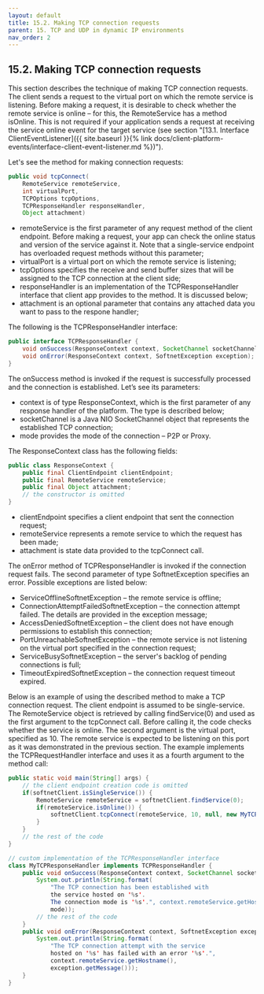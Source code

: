 ```yaml
---
layout: default
title: 15.2. Making TCP connection requests
parent: 15. TCP and UDP in dynamic IP environments
nav_order: 2
---
```


## 15.2. Making TCP connection requests

This section describes the technique of making TCP connection requests. The client sends a request to the virtual port on which the remote service is listening. Before making a request, it is desirable to check whether the remote service is online – for this, the <span class="datatype">RemoteService</span> has a method <span class="method">isOnline</span>. This is not required if your application sends a request at receiving the service online event for the target service (see section "[13.1. Interface ClientEventListener]({{ site.baseurl }}{% link docs/client-platform-events/interface-client-event-listener.md %})").  

Let's see the method for making connection requests:
```java
public void tcpConnect(
    RemoteService remoteService,
    int virtualPort,
    TCPOptions tcpOptions,
    TCPResponseHandler responseHandler, 
    Object attachment)
```
*	<span class="param">remoteService</span> is the first parameter of any request method of the client endpoint. Before making a request, your app can check the online status and version of the service against it. Note that a single-service endpoint has overloaded request methods without this parameter;
*	<span class="param">virtualPort</span> is a virtual port on which the remote service is listening;
*	<span class="param">tcpOptions</span> specifies the receive and send buffer sizes that will be assigned to the TCP connection at the client side;
*	<span class="param">responseHandler</span> is an implementation of the <span class="datatype">TCPResponseHandler</span> interface that client app provides to the method. It is discussed below;
*	<span class="param">attachment</span> is an optional parameter that contains any attached data you want to pass to the respone handler;  

The following is the <span class="datatype">TCPResponseHandler</span> interface:
```java
public interface TCPResponseHandler {
	void onSuccess(ResponseContext context, SocketChannel socketChannel, ConnectionMode mode);
	void onError(ResponseContext context, SoftnetException exception);
}
```
The <span class="method">onSuccess</span> method is invoked if the request is successfully processed and the connection is established. Let’s see its parameters:
*	<span class="param">context</span> is of type <span class="datatype">ResponseContext</span>, which is the first parameter of any response handler of the platform. The type is described below;
*	<span class="param">socketChannel</span> is a Java NIO SocketChannel object that represents the established TCP connection;
*	<span class="param">mode</span> provides the mode of the connection – P2P or Proxy.  

The <span class="datatype">ResponseContext</span> class has the following fields:
```java
public class ResponseContext {
    public final ClientEndpoint clientEndpoint;
    public final RemoteService remoteService;
    public final Object attachment;	
    // the constructor is omitted
}
```
*	<span class="field">clientEndpoint</span> specifies a client endpoint that sent the connection request;
*	<span class="field">remoteService</span> represents a remote service to which the request has been made;
*	<span class="field">attachment</span> is state data provided to the tcpConnect call.  

The <span class="method">onError</span> method of <span class="datatype">TCPResponseHandler</span> is invoked if the connection request fails. The second parameter of type <span class="exception">SoftnetException</span> specifies an error. 
Possible exceptions are listed below:
*	<span class="exception">ServiceOfflineSoftnetException</span> – the remote service is offline;
*	<span class="exception">ConnectionAttemptFailedSoftnetException</span> – the connection attempt failed. The details are provided in the exception message;
*	<span class="exception">AccessDeniedSoftnetException</span> – the client does not have enough permissions to establish this connection;
*	<span class="exception">PortUnreachableSoftnetException</span> – the remote service is not listening on the virtual port specified in the connection request; 
*	<span class="exception">ServiceBusySoftnetException</span> – the server's backlog of pending connections is full;
*	<span class="exception">TimeoutExpiredSoftnetException</span> – the connection request timeout expired.  

Below is an example of using the described method to make a TCP connection request. The client endpoint is assumed to be single-service. The <span class="datatype">RemoteService</span> object is retrieved by calling <span class="method">findService(0)</span> and used as the first argument to the <span class="method">tcpConnect</span> call. Before calling it, the code checks whether the service is online. The second argument is the virtual port, specified as 10. The remote service is expected to be listening on this port as it was demonstrated in the previous section. The example implements the <span class="datatype">TCPRequestHandler</span> interface and uses it as a fourth argument to the method call:
```java
public static void main(String[] args) {
    // the client endpoint creation code is omitted
    if(softnetClient.isSingleService()) {
        RemoteService remoteService = softnetClient.findService(0);
        if(remoteService.isOnline()) {
            softnetClient.tcpConnect(remoteService, 10, null, new MyTCPResponseHandler());
        }
    }
    // the rest of the code
}

// custom implementation of the TCPResponseHandler interface
class MyTCPResponseHandler implements TCPResponseHandler {
    public void onSuccess(ResponseContext context, SocketChannel socketChannel, ConnectionMode mode) {
        System.out.println(String.format(
            "The TCP connection has been established with
            the service hosted on '%s'. 
            The connection mode is '%s'.", context.remoteService.getHostname(),
            mode));
        // the rest of the code
    }
    public void onError(ResponseContext context, SoftnetException exception) {
        System.out.println(String.format(
            "The TCP connection attempt with the service
            hosted on '%s' has failed with an error '%s'.",
            context.remoteService.getHostname(),
            exception.getMessage()));	
    }
}
```
